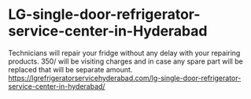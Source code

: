 # LG-single-door-refrigerator-service-center-in-Hyderabad
Technicians will repair your  fridge without any delay with your repairing products. 350/ will be visiting charges and in case any spare part will be replaced that will be separate amount.    https://lgrefrigeratorservicehyderabad.com/lg-single-door-refrigerator-service-center-in-hyderabad/
